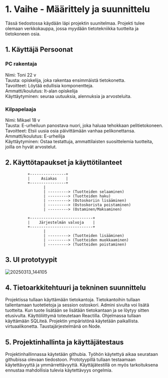 # 1. Vaihe - Määrittely ja suunnittelu

Tässä tiedostossa käydään läpi projektin suunitelmaa. Projekti tulee olemaan verkkokauppa, jossa myydään tietotekniikka tuotteita ja tietokoneen osia.

## 1. Käyttäjä Persoonat

### PC rakentaja
Nimi: Toni 22 v\
Tausta: opiskelija, joka rakentaa ensimmäistä tietokonetta.\
Tavoitteet: Löytää edullisia komponentteja.\
Ammatti/koulutus: It-alan opiskelija\
Käyttäytyminen: seuraa uutuuksia, alennuksia ja arvosteluita.

### Kilpapelaaja
Nimi: Mikael 18 v\
Tausta: E-urheiluun panostava nuori, joka haluaa tehokkaan pelitietokoneen.\
Tavoitteet: Etsii uusia osia päivittämään vanhaa pelikonettansa.\
Ammatti/koulutus: E-urheilija\
Käyttäytyminen: Ostaa testattuja, ammattilaisten suosittelemia tuotteita, joilla on hyvät arvostelut.


## 2. Käyttötapaukset ja käyttötilanteet

```
          +----------------+
          |     Asiakas    |
          +----------------+
                 |
                 | ---------> (Tuotteiden selaaminen)
                 | ---------> (Tuotteiden haku)
                 | ---------> (Ostoskoriin lisääminen)
                 | ---------> (Ostoskorista poistaminen)
                 | ---------> (Ostaminen/Maksaminen)
                 
          +----------------------------+
          |    Järjestelmän valvoja    |
          +----------------------------+
                 |
                 | ---------> (Tuotteiden lisääminen)
                 | ---------> (Tuotteiden muokkaaminen)
                 | ---------> (Tuotteiden poistaminen)
```

## 3. UI prototyypit

![20250313_144105](https://github.com/user-attachments/assets/976aab3c-18eb-4a52-bec4-4514ab4416bf)


## 4. Tietoarkkitehtuuri ja tekninen suunnittelu

Projektissa tullaan käyttämään tietokantoja. Tietokantoihin tullaan tallentamaan tuotetietoja ja session ostoskori. Admini sivulta voi lisätä tuotteita. Kun tuote lisätään se lisätään tietokantaan ja se löytyy sitten etusivulta. Käyttöliittymä toteutetaan Reactilla. Ohjelmassa tullaan käyttämään SQLiteä. Projektin ympäristönä käytetään paikallista. virtuaalikonetta. Taustajärjestelmänä on Node.

## 5. Projektinhallinta ja käyttäjätestaus

Projektinhallinnassa käytetään githubia. Työhön käytettyä aikaa seurataan githubissa olevaan tiedostoon. Prototyypillä tullaan testaamaan käytettävyyttä ja ymmärrettävyyttä. Käyttäjätestillä on myös tarkoituksena ennustaa mahdollisia tulevia käytettävyys ongelmia.

